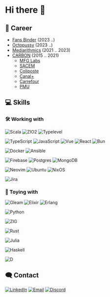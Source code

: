 # Hi there 👋

<!--
**rbobillot/rbobillot** is a ✨ _special_ ✨ repository because its `README.md` (this file) appears on your GitHub profile.

Here are some ideas to get you started:

- 🔭 I’m currently working on ...
- 🌱 I’m currently learning ...
- 👯 I’m looking to collaborate on ...
- 🤔 I’m looking for help with ...
- 💬 Ask me about ...
- 📫 How to reach me: ...
- 😄 Pronouns: ...
- ⚡ Fun fact: ...
-->

## 💼 Career

- [Fans Binder](https://fansbinder.com/) (2023 ..)
- [Octopussy]() (2023 ..)
- [Mediarithmics](https://www.mediarithmics.io/) (2021 .. 2023)
- [CARBON](https://carbon-it.fr/) (2015 .. 2021)
  - [MFG Labs](https://www.mfglabs.com/)
  - [SACEM](https://www.sacem.fr/)
  - [Coliposte](https://www.coliposte.net/default.htm)
  - [Canal+](https://www.canalplusgroup.com/fr)
  - [Carrefour](https://www.carrefour.fr/)
  - [PMU](https://www.pmu.fr/)

## 💻 Skills

### 🛠 Working with

![Scala](https://img.shields.io/badge/scala-CC342D.svg?style=for-the-badge&logo=scala&logoColor=white)
![ZIO2](https://img.shields.io/badge/zio2-CC342D.svg?style=for-the-badge&logo=zio2&logoColor=white)
![Typelevel](https://img.shields.io/badge/typelevel-ff455a.svg?style=for-the-badge&logo=typelevel&logoColor=white)

![TypeScript](https://img.shields.io/badge/typescript-007acc.svg?style=for-the-badge&logo=typescript&logoColor=white)
![JavaScript](https://img.shields.io/badge/javascript-eed91c.svg?style=for-the-badge&logo=javascript&logoColor=white)
![Vue](https://img.shields.io/badge/vue-42b982.svg?style=for-the-badge&logo=vue&logoColor=white)
![React](https://img.shields.io/badge/react-57c4db.svg?style=for-the-badge&logo=react&logoColor=white)
![Bun](https://img.shields.io/badge/bun-f473b6.svg?style=for-the-badge&logo=bun&logoColor=white)

![Docker](https://img.shields.io/badge/docker-1d63ed.svg?style=for-the-badge&logo=docker&logoColor=white)
![Ansible](https://img.shields.io/badge/ansible-000000.svg?style=for-the-badge&logo=ansible&logoColor=white)

![Firebase](https://img.shields.io/badge/firebase-F5820D.svg?style=for-the-badge&logo=firebase&logoColor=white)
![Postgres](https://img.shields.io/badge/postgres-316192.svg?style=for-the-badge&logo=postgresql&logoColor=white)
![MongoDB](https://img.shields.io/badge/mongodb-00684a.svg?style=for-the-badge&logo=mongodb&logoColor=white)

![Neovim](https://img.shields.io/badge/NeoVim-57A143.svg?&style=for-the-badge&logo=neovim&logoColor=white)
![Ubuntu](https://img.shields.io/badge/ubuntu-CC342D.svg?style=for-the-badge&logo=ubuntu&logoColor=white)
![NixOS](https://img.shields.io/badge/nixos-1793D1.svg?style=for-the-badge&logo=nixos&logoColor=white)

![Jira](https://img.shields.io/badge/jira-0A0FFF.svg?style=for-the-badge&logo=jira&logoColor=white)

### 🔨 Toying with

![Gleam](https://img.shields.io/badge/gleam-ffaff4.svg?style=for-the-badge&logo=gleam&logoColor=white)
![Elixir](https://img.shields.io/badge/elixir-4B275F.svg?style=for-the-badge&logo=elixir&logoColor=white)
![Erlang](https://img.shields.io/badge/erlang-a80532.svg?style=for-the-badge&logo=erlang&logoColor=white)

![Python](https://img.shields.io/badge/python-4988b4.svg?style=for-the-badge&logo=python&logoColor=white)

![ZIG](https://img.shields.io/badge/zig-f6a41c.svg?style=for-the-badge&logo=zig&logoColor=white)

![Rust](https://img.shields.io/badge/rust-f85208.svg?style=for-the-badge&logo=rust&logoColor=white)

![Julia](https://img.shields.io/badge/julia-4063d7.svg?style=for-the-badge&logo=julia&logoColor=white)

![Haskell](https://img.shields.io/badge/haskell-5e4f86.svg?style=for-the-badge&logo=haskell&logoColor=white)

![D](https://img.shields.io/badge/d-b03931.svg?style=for-the-badge&logo=d&logoColor=white)

## 🗨️ Contact

[![LinkedIn](https://img.shields.io/badge/linkedin-0077B5.svg?style=for-the-badge&logo=linkedin&logoColor=white)](https://www.linkedin.com/in/raphaelbobillot)
[![Email](https://img.shields.io/badge/Email-2650ee?style=for-the-badge&logo=hey&logoColor=FFF)](mailto:raphael.bobillot@gmail.com)
[![Discord](https://img.shields.io/badge/Mraiih-7289DA.svg?style=for-the-badge&logo=discord&logoColor=white)](https://discord.com/users/raphaelbobillot)

